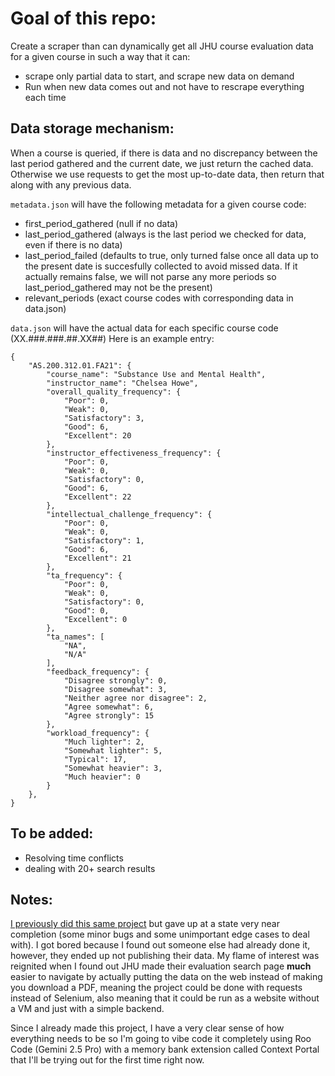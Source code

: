 # Goal of this repo:
Create a scraper than can dynamically get all JHU course evaluation data for a given course in such a way that it can:
- scrape only partial data to start, and scrape new data on demand
- Run when new data comes out and not have to rescrape everything each time

## Data storage mechanism:
When a course is queried, if there is data and no discrepancy between the last period gathered and the current date, we just return the cached data. Otherwise we use requests to get the most up-to-date data, then return that along with any previous data.

`metadata.json` will have the following metadata for a given course code:
- first_period_gathered (null if no data)
- last_period_gathered (always is the last period we checked for data, even if there is no data)
- last_period_failed (defaults to true, only turned false once all data up to the present date is succesfully collected to avoid missed data. If it actually remains false, we will not parse any more periods so last_period_gathered may not be the present)
- relevant_periods (exact course codes with corresponding data in data.json)

`data.json` will have the actual data for each specific course code (XX.###.###.##.XX##)
Here is an example entry:
```
{
    "AS.200.312.01.FA21": {
        "course_name": "Substance Use and Mental Health",
        "instructor_name": "Chelsea Howe",
        "overall_quality_frequency": {
            "Poor": 0,
            "Weak": 0,
            "Satisfactory": 3,
            "Good": 6,
            "Excellent": 20
        },
        "instructor_effectiveness_frequency": {
            "Poor": 0,
            "Weak": 0,
            "Satisfactory": 0,
            "Good": 6,
            "Excellent": 22
        },
        "intellectual_challenge_frequency": {
            "Poor": 0,
            "Weak": 0,
            "Satisfactory": 1,
            "Good": 6,
            "Excellent": 21
        },
        "ta_frequency": {
            "Poor": 0,
            "Weak": 0,
            "Satisfactory": 0,
            "Good": 0,
            "Excellent": 0
        },
        "ta_names": [
            "NA",
            "N/A"
        ],
        "feedback_frequency": {
            "Disagree strongly": 0,
            "Disagree somewhat": 3,
            "Neither agree nor disagree": 2,
            "Agree somewhat": 6,
            "Agree strongly": 15
        },
        "workload_frequency": {
            "Much lighter": 2,
            "Somewhat lighter": 5,
            "Typical": 17,
            "Somewhat heavier": 3,
            "Much heavier": 0
        }
    },
}
```

## To be added:
- Resolving time conflicts
- dealing with 20+ search results


## Notes:
[I previously did this same project](https://github.com/cissna/jhu-course-evaluations-analysis) but gave up at a state very near completion (some minor bugs and some unimportant edge cases to deal with). I got bored because I found out someone else had already done it, however, they ended up not publishing their data. My flame of interest was reignited when I found out JHU made their evaluation search page **much** easier to navigate by actually putting the data on the web instead of making you download a PDF, meaning the project could be done with requests instead of Selenium, also meaning that it could be run as a website without a VM and just with a simple backend.

Since I already made this project, I have a very clear sense of how everything needs to be so I'm going to vibe code it completely using Roo Code (Gemini 2.5 Pro) with a memory bank extension called Context Portal that I'll be trying out for the first time right now.
